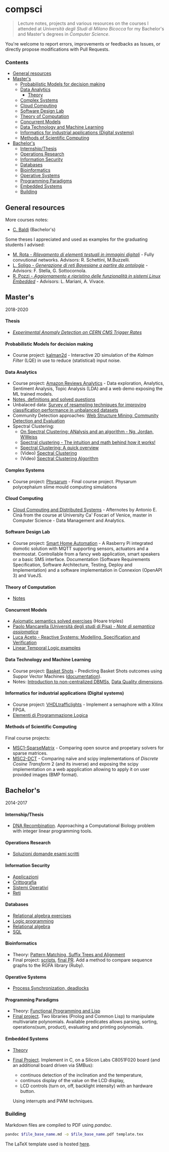 # compsci

> Lecture notes, projects and various resources on the courses I attended at *Università degli Studi di Milano Bicocca* for my Bachelor's and Master's degrees in *Computer Science*.

You're welcome to report errors, improvements or feedbacks as Issues, or directly propose modifications with Pull Requests.

### Contents

- [General resources](#general-resources)
- [Master's](#masters)
    + [Probabilistic Models for decision making](#probabilistic-models-for-decision-making)
    + [Data Analytics](#data-analytics)
      - [Theory](#theory)
    + [Complex Systems](#complex-systems)
    + [Cloud Computing](#cloud-computing)
    + [Software Design Lab](#software-design-lab)
    + [Theory of Computation](#theory-of-computation)
    + [Concurrent Models](#concurrent-models)
    + [Data Technology and Machine Learning](#data-technology-and-machine-learning)
    + [Informatics for industrial applications (Digital systems)](#informatics-for-industrial-applications--digital-systems-)
    + [Methods of Scientific Computing](#methods-of-scientific-computing)
- [Bachelor's](#bachelors)
    + [Internship/Thesis](#internship-thesis)
    + [Operations Research](#operations-research)
    + [Information Security](#information-security)
    + [Databases](#databases)
    + [Bioinformatics](#bioinformatics)
    + [Operative Systems](#operative-systems)
    + [Programming Paradigms](#programming-paradigms)
    + [Embedded Systems](#embedded-systems)
  * [Building](#building)

## General resources

More courses notes:

- [C. Baldi](https://github.com/crisbal/Appunti-Unimib) (Bachelor's)

Some theses I appreciated and used as examples for the graduating students I advised:

- [M. Rota - *Rilevamento di elementi testuali in immagini digitali*](https://github.com/dubvulture/thesis/blob/master/thesis.pdf) - Fully convutional networks. Advisors: R. Schettini, M.Buzzelli.
- [L. Soligo - *Generazione di reti Bayesiane
a partire da ontologie*](https://gitlab.com/LolloneS/Tesi-Triennale) - Advisors: F. Stella, G. Sottocornola.
- [R. Pozzi - *Aggiornamento e ripristino delle funzionalità in sistemi Linux Embedded*](https://gitlab.com/rpo254/texis/blob/master/Tesi.pdf) - Advisors: L. Mariani, A. Vivace.

## Master's

2018-2020

#### Thesis

- [*Experimental Anomaly Detection on CERN CMS Trigger Rates*](https://github.com/avivace/master-thesis)

#### Probabilistic Models for decision making

- Course project: [kalman2d](https://avivace.github.io/kalman/) - Interactive 2D simulation of the *Kalman Filter* (LQE) in use to reduce (statistical) input noise.

#### Data Analytics

- Course project: [Amazon Reviews Analytics](https://github.com/avivace/reviews-sentiment) - Data exploration, Analytics, Sentiment Analysis, Topic Analysis (LDA) and a web demo exposing the ML trained models.
- [Notes, definitions and solved questions](masters/data-analytics/notes.md)
- Unbalaced data: [Survey of resampling techniques for improving classification performance in unbalanced datasets](https://arxiv.org/abs/1608.06048)
- Community Detection approaches: [Web Structure Mining: Community Detection and Evaluation](https://www.irit.fr/~Yoann.Pitarch/Docs/M2Stats/WebMining/wsm_communities.pdf)
- Spectral Clustering:
    + [On Spectral Clustering: ANalysis and an algorithm - Ng, Jordan, WWeiss](http://ai.stanford.edu/~ang/papers/nips01-spectral.pdf)
    + [Spectral clustering - The intuition and math behind how it works!](https://towardsdatascience.com/spectral-clustering-82d3cff3d3b7)
    + [Spectral Clustering: A quick overview](https://calculatedcontent.com/2012/10/09/spectral-clustering/)
    + (Video) [Spectral Clustering](https://www.youtube.com/watch?v=zkgm0i77jQ8)
    + (Video) [Spectral Clustering Algorithm](https://www.youtube.com/watch?v=P-LEH-AFovE)

#### Complex Systems

- Course project: [Physarum](https://github.com/avivace/Physarum) - Final course project. Physarum polycephalum slime mould computing simulations

#### Cloud Computing

- [Cloud Computing and Distributed Systems](https://github.com/Cinofix/Afternotes) - Afternotes by Antonio E. Cinà from the course at University Ca' Foscari of Venice, master in Computer Science - Data Management and Analytics.

#### Software Design Lab

- Course project: [Smart Home Automation](https://github.com/avivace/sha) - A Rasberry Pi integrated domotic solution with MQTT supporting sensors, actuators and a thermostat. Controllable from a fancy web application, smart speakers or a basic SMS interface. Documentation (Software Requirements Specification, Software Architecture, Testing, Deploy and Implementation) and a software implementation in Connexion (OpenAPI 3) and VueJS.


#### Theory of Computation

- [Notes](https://github.com/avivace/compsci/blob/master/masters/computation-theory/notes.pdf)

#### Concurrent Models

- [Axiomatic semantics solved exercises](masters/concurrent-models) (Hoare triples)
- [Paolo Mancarella (Università degli studi di Pisa) - *Note di semantica assiomatica*](http://pages.di.unipi.it/corradini/Didattica/LPP-13/Logica%20di%20Hoare.pdf)
- [Luca Aceto - Reactive Systems: Modelling, Specification and Verification](http://www.cs.ioc.ee/yik/schools/win2007/ingolfsdottir/sv-book-part1.pdf)
- [Linear Temporal Logic examples](http://www.dis.uniroma1.it/liberato/ar/ltl/ltl.html)

#### Data Technology and Machine Learning

- Course project: [Basket Shots](https://github.com/avivace/basket-shots) - Predicting Basket Shots outcomes using Suppor Vector Machines ([documentation](https://github.com/avivace/basket-shots/raw/master/docs/index.pdf)).
- Notes: [Introduction to non-centralized DBMSs](https://github.com/avivace/compsci/blob/master/masters/data-technology/2.pdf), [Data Quality dimensions](https://github.com/avivace/compsci/blob/master/masters/data-technology/dataquality.pdf).


#### Informatics for industrial applications (Digital systems)

- Course project: [VHDLtrafficlights](https://github.com/avivace/VHDLtrafficlights) - Implement a semaphore with a Xilinx FPGA.
- [Elementi di Programmazione Logica](https://elearning.unimib.it/pluginfile.php/477370/mod_resource/content/2/DispenseInformaticaIndustriale.pdf)


#### Methods of Scientific Computing

Final course projects:

- [MSC1-SparseMatrix](https://github.com/avivace/mcs1-sparsematrix) - Comparing open source and propetary solvers for sparse matrices.
- [MSC2-DCT](https://github.com/avivace/mcs2-dct) - Comparing naïve and scipy implementations of *Discrete Cosine Transform* 2 (and its inverse) and exposing the scipy implementation on a web appplication allowing to apply it on user provided images (BMP format).


## Bachelor's

2014-2017

#### Internship/Thesis

- [DNA Recombination](https://github.com/avivace/dna-recombination).  Approaching a Computational Biology problem with integer linear programming tools.

#### Operations Research

- [Soluzioni domande esami scritti](https://github.com/avivace/compsci/blob/master/bachelors/operative-research/risposte.pdf)

#### Information Security

- [Applicazioni](https://github.com/avivace/compsci/blob/master/bachelors/sicurezza/1applicazioni.pdf)
- [Crittografia](https://github.com/avivace/compsci/blob/master/bachelors/sicurezza/2crittografia.pdf)
- [Sistemi Operativi](https://github.com/avivace/compsci/blob/master/bachelors/sicurezza/3sistemi_operativi.pdf)
- [Reti](https://github.com/avivace/compsci/blob/master/bachelors/sicurezza/4reti.pdf)

#### Databases

- [Relational algebra exercises](https://github.com/avivace/compsci/blob/master/bachelors/databases/relational_algebra.md)
- [Logic programming](https://github.com/avivace/compsci/raw/master/bachelors/databases/teoria_progLogica.pdf)
- [Relational algebra](https://github.com/avivace/compsci/blob/master/bachelors/databases/teoria_AlgebraRelazionale.pdf)
- [SQL](https://github.com/avivace/compsci/blob/master/bachelors/databases/teoria_SQL.pdf)

#### Bioinformatics

- Theory: [Pattern Matching, Suffix Trees and Alignment](https://github.com/avivace/compsci/raw/master/bachelors/bioinformatics/bio.pdf)
- Final project: [scripts](https://github.com/avivace/bio-p), [final PR](https://github.com/avivace/rgfa). Add a method to compare sequence graphs to the RGFA library (Ruby).

#### Operative Systems

- [Process Synchronization, deadlocks](https://avivace.com/assets/OS.pdf)

#### Programming Paradigms

- Theory: [Functional Programming and Lisp](https://github.com/avivace/compsci/raw/master/bachelors/programming-paradigms/FP_Lisp.pdf)
- [Final project](https://github.com/avivace/mvpoli). Two libraries (Prolog and Common Lisp) to manipulate multivariate polynomials. Available predicates allows parsing, sorting, operations(sum, product), evaluating and printing polynomials.

#### Embedded Systems

- [Theory](https://github.com/avivace/compsci/raw/master/bachelors/embedded-systems/teoria.pdf)
- [Final Project](https://github.com/avivace/EmbeddedSystems-8051). Implement in C, on a Silicon Labs C8051F020 board (and an additional board driven via SMBus):
    + continuos detection of the inclination and the temperature, 
    + continuos display of the value on the LCD display, 
    + LCD controls (turn on, off, backlight intensity) with an hardware button.

    Using interrupts and PWM techniques.

### Building

Markdown files are compiled to PDF using _pandoc_.

```bash
pandoc $file_base_name.md -o $file_base_name.pdf template.tex
```

The LaTeX template used is hosted [here](https://github.com/avivace/dotfiles).
